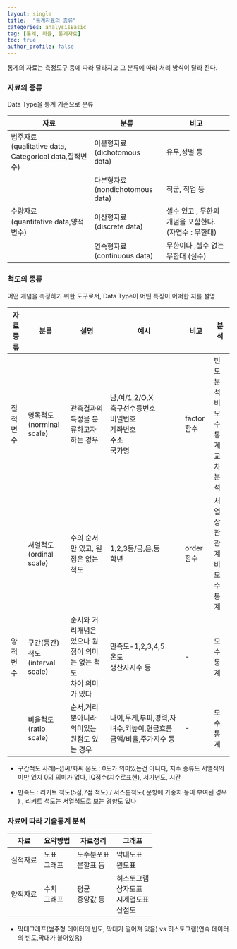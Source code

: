 ```yaml
---
layout: single
title:  "통계자료의 종류"
categories: analysisBasic
tag: [통계, 확률, 통계자료]
toc: true
author_profile: false
---
```


통계의 자료는 측정도구 등에 따라 달라지고 그 분류에 따라 처리 방식이 달라 진다.

###  자료의 종류 
Data Type을 통계 기준으로 분류

|자료|분류|비고|
|-|-|-|
|범주자료<br>(qualitative data, Categorical data,질적변수)|이분형자료<br>(dichotomous data)|유무,성별 등|
||다분형자료<br>(nondichotomous data)|직군, 직업 등|
|수량자료<br>(quantitative data,양적변수)|이산형자료<br>(discrete data)|셀수 있고 , 무한의 개념을 포함한다. (자연수 : 무한대)|
||연속형자료<br>(continuous data)|무한이다 ,셀수 없는 무한대 (실수)|




###  척도의 종류
어떤 개념을 측정하기 위한 도구로서, Data Type이 어떤 특징이 어떠한 지를 설명

|자료종류|분류|설명|예시|비고|분석|
|-|-|-|-|-|-|
|질적변수|명목척도<br>(norminal scale)|관측결과의 특성을 분류하고자 하는 경우|남,여/1,2/O,X<br>축구선수등번호<br>비밀번호<br>계좌번호<br>주소<br>국가명|factor함수|빈도분석<br>비모수통계<br>교차분석|
||서열척도<br>(ordinal scale)|수의 순서만 있고, 원점은 없는 척도|1,2,3등/금,은,동<br>학년|order함수|서열상관관계<br>비모수통계|
|양적변수|구간(등간)척도<br>(interval scale)|순서와 거리개념은 있으나 원점이 의미는 없는 척도<br>차이 의미가 있다|만족도-1,2,3,4,5<br>온도<br>생산자지수 등|-|모수통계|
||비율척도<br>(ratio scale)|순서,거리 뿐아니라 의미있는 원점도 있는 경우|나이,무게,부피,경력,자녀수,키높이,현금흐름금액/비율,주가지수 등|-|모수통계|

* 구간척도 사례)-섭씨/화씨 온도 : 0도가 의미있는건 아니다, 지수 종류도 서열적의미만 있지 0의 의미가 없다, IQ점수(지수로표현), 서기년도, 시간

* 만족도 : 리커트 척도(5점,7점 척도) / 서스톤척도( 문항에 가중치 등이 부여된 경우 ) , 리커트 척도는 서열척도로 보는 경향도 있다

###  자료에 따라 기술통계 분석

|자료|요약방법|자료정리|그래프|
|-|-|-|-|
|질적자료|도표<br>그래프|도수분포표<br>분할표 등|막대도표<br>원도표|
|양적자료|수치<br>그래프|평균<br>중앙값 등|히스토그램<br>상자도표<br>시계열도표<br>산점도|

* 막대그래프(범주형 데이터의 빈도, 막대가 떨어져 있음) vs 히스토그램(연속 데이터의 빈도,막대가 붙어있음)